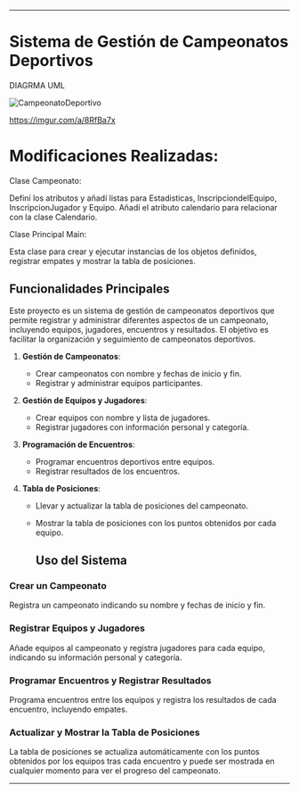 

---

# Sistema de Gestión de Campeonatos Deportivos
DIAGRMA UML

![CampeonatoDeportivo](https://github.com/user-attachments/assets/6b193d5e-53e1-4349-94f8-7534cb3539ab)


https://imgur.com/a/8RfBa7x

# Modificaciones Realizadas:
Clase Campeonato:

Definí los atributos y añadí listas para Estadisticas, InscripciondelEquipo, InscripcionJugador y Equipo.
Añadí el atributo calendario para relacionar con la clase Calendario.

Clase Principal Main:

Esta clase para crear y ejecutar instancias de los objetos definidos, registrar empates y mostrar la tabla de posiciones.


## Funcionalidades Principales

Este proyecto es un sistema de gestión de campeonatos deportivos que permite registrar y administrar diferentes aspectos de un campeonato, incluyendo equipos, jugadores, encuentros y resultados. El objetivo es facilitar la organización y seguimiento de campeonatos deportivos.


1. **Gestión de Campeonatos**:
   - Crear campeonatos con nombre y fechas de inicio y fin.
   - Registrar y administrar equipos participantes.

2. **Gestión de Equipos y Jugadores**:
   - Crear equipos con nombre y lista de jugadores.
   - Registrar jugadores con información personal y categoría.

3. **Programación de Encuentros**:
   - Programar encuentros deportivos entre equipos.
   - Registrar resultados de los encuentros.

4. **Tabla de Posiciones**:
   - Llevar y actualizar la tabla de posiciones del campeonato.
   - Mostrar la tabla de posiciones con los puntos obtenidos por cada equipo.

        ## Uso del Sistema

### Crear un Campeonato
Registra un campeonato indicando su nombre y fechas de inicio y fin.

### Registrar Equipos y Jugadores
Añade equipos al campeonato y registra jugadores para cada equipo, indicando su información personal y categoría.

### Programar Encuentros y Registrar Resultados
Programa encuentros entre los equipos y registra los resultados de cada encuentro, incluyendo empates.

### Actualizar y Mostrar la Tabla de Posiciones
La tabla de posiciones se actualiza automáticamente con los puntos obtenidos por los equipos tras cada encuentro y puede ser mostrada en cualquier momento para ver el progreso del campeonato.

---
